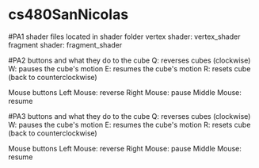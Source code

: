 # cs480SanNicolas

#PA1
shader files located in shader folder
vertex shader: vertex_shader
fragment shader: fragment_shader

#PA2
buttons and what they do to the cube
Q: reverses cubes (clockwise)
W: pauses the cube's motion
E: resumes the cube's motion
R: resets cube (back to counterclockwise)

Mouse buttons
Left Mouse: reverse
Right Mouse: pause
Middle Mouse: resume

#PA3
buttons and what they do to the cube
Q: reverses cubes (clockwise)
W: pauses the cube's motion
E: resumes the cube's motion
R: resets cube (back to counterclockwise)

Mouse buttons
Left Mouse: reverse
Right Mouse: pause
Middle Mouse: resume

